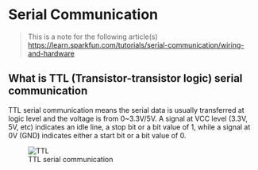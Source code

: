 # Serial Communication
> This is a note for the following article(s)
> https://learn.sparkfun.com/tutorials/serial-communication/wiring-and-hardware


## What is TTL (Transistor-transistor logic) serial communication
TTL serial communication means the serial data is usually transferred at logic level and
the voltage is from 0~3.3V/5V. A signal at VCC level (3.3V, 5V, etc) indicates an idle line, 
a stop bit or a bit value of 1, while a signal at 0V (GND) indicates either a start bit or a bit
value of 0.

<figure>
    <img src="https://cdn.sparkfun.com/assets/1/8/d/c/1/51142c09ce395f0e7e000002.png" alt="TTL"/>
    <figcaption>TTL serial communication</figcaption>
</figure>
